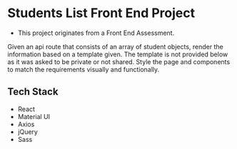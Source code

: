 # Students List Front End Project

- This project originates from a Front End Assessment.

Given an api route that consists of an array of student objects, render the information based on a template given. The template is not provided below as it was asked to be private or not shared. Style the page and components to match the requirements visually and functionally.

## Tech Stack

- React
- Material UI
- Axios
- jQuery
- Sass
